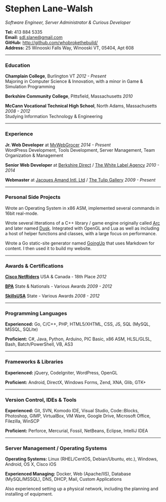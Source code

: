 # Stephen Lane-Walsh

*Software Engineer, Server Administrator & Curious Developer*

**Tel:** 413 884 5335<br>
**Email:** sdl.slane@gmail.com<br>
**GitHub:** <http://github.com/whobrokethebuild/><br>
**Address:** 25 Winooski Falls Way, Winooski VT, 05404, Apt 608<br>

---

### Education

**Champlain College**, Burlington VT
<span class="right">*2012 - Present*</span>
<br>
<span class="indent"></span>Majoring in Computer Science & Innovation, with a minor in Game & Simulation Programming

**Berkshire Community College**, Pittsfield, Massachusetts
<span class="right">*2010*</span>

**McCann Vocational Technical High School**, North Adams, Massachusetts
<span class="right">*2008 - 2012*</span>
<br>
<span class="indent"></span>Studying Information Technology & Engineering

---

### Experience

**Jr. Web Developer** at [MyWebGrocer](http://mywebgrocer.com/)
<span class="right">*2014 - Present*</span>
<br>
<span class="indent"></span>WordPress Development, Tools Development, Server Management, Team Organization & Management

**Senior Web Developer** at [Berkshire Direct](http://berkshiredirect.com/) / [The White Label Agency](http://thewhitelabelagency.com/)
<span class="right">*2010 - 2014*</span>

**Webmaster** at [Jacques Amand Intl, Ltd](http://jacquesamandintl.com) / [The Tulip Gallery](http://thetulipgallery.com)
<span class="right">*2009 - Present*</span>

---

### Personal Side Projects

Wrote an Operating System in x86 ASM, implemented several commands in 16bit real-mode.

Wrote several itterations of a C++ library / game engine originally called [Arc](https://github.com/whobrokethebuild/Arc-2.0) and later named [Dusk](https://github.com/WhoBrokeTheBuild/Dusk). Integrated with OpenGL and Lua as well as including a host of helper functions and classes, with a large focus on performance.

Wrote a Go static-site generator named [GoingUp](https://github.com/WhoBrokeTheBuild/goingup) that uses Markdown for content. I then used it to build my website.

---

### Awards & Certifications

**[Cisco NetRiders](http://www.academynetriders.com/index.php)** USA & Canada - 18th Place
<span class="right">*2012*</span>

**[BPA](http://www.bpa.org/)** State & Nationals - Various Awards
<span class="right">*2009 - 2012*</span>

**[SkillsUSA](http://www.skillsusa.org/)** State - Various Awards
<span class="right">*2008 - 2012*</span>

---

### Programming Languages

**Experienced:** Go, C/C++, PHP, HTML5/XHTML, CSS, JS, SQL (MySQL, MSSQL, SQLite)

**Proficient:** C#, Java, Python, Arduino, PIC Basic, x86 ASM, HLSL/GLSL, Bash, Batch/PowerShell, VB, AS3

---

### Frameworks & Libraries

**Experienced:** jQuery, CodeIgniter, WordPress, OpenGL

**Proficient:** Android, DirectX, Windows Forms, Zend, XNA, Glib, GTK+

---

### Version Control, IDEs & Tools

**Experienced:** Git, SVN, Komodo IDE, Visual Studio, Code::Blocks, Photoshop, GIMP, VirtualBox, VM Ware, Google Drive, Microsoft Office, Filezilla, WinSCP

**Proficient:** Perforce, Mercurial, Fossil, NetBeans, Eclipse, IntelliJ IDEA

---

### Server Management / Operating Systems

**Operating Systems:** Linux (RHEL/CentOS, Debian/Ubuntu, etc.), Windows, Android, OS X, Cisco iOS

**Experienced Managing:** Docker, Web (Apache/IIS), Database (MySQL/MSSQL), DNS, DHCP, Mail, Custom Applications

Also experienced setting up a physical network, including the planning and installing of equipment.

